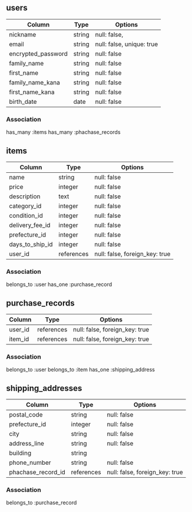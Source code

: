 ## users

| Column             | Type    | Options                   | 
| ------------------ | ------- | ------------------------- | 
| nickname           | string  | null: false,              | 
| email              | string  | null: false, unique: true | 
| encrypted_password | string  | null: false               | 
| family_name        | string  | null: false               | 
| first_name         | string  | null: false               | 
| family_name_kana   | string  | null: false               | 
| first_name_kana    | string  | null: false               | 
| birth_date         | date    | null: false               | 

### Association
has_many :items
has_many :phachase_records

## items

| Column                        | Type       | Options                        | 
| ----------------------------- | ---------- | ------------------------------ | 
| name                          | string     | null: false                    | 
| price                         | integer    | null: false                    | 
| description                   | text       | null: false                    | 
| category_id                   | integer    | null: false                    | 
| condition_id                  | integer    | null: false                    | 
| delivery_fee_id               | integer    | null: false                    | 
| prefecture_id                 | integer    | null: false                    | 
| days_to_ship_id               | integer    | null: false                    | 
| user_id                       | references | null: false, foreign_key: true | 

### Association
belongs_to :user
has_one :purchase_record

## purchase_records

| Column              | Type       | Options                        | 
| ------------------- | ---------- | ------------------------------ | 
| user_id             | references | null: false, foreign_key: true | 
| item_id             | references | null: false, foreign_key: true | 

### Association
belongs_to :user
belongs_to :item
has_one :shipping_address

## shipping_addresses

| Column             | Type       | Options                        | 
| ------------------ | ---------- | ------------------------------ | 
| postal_code        | string     | null: false                    | 
| prefecture_id      | integer    | null: false                    | 
| city               | string     | null: false                    | 
| address_line       | string     | null: false                    | 
| building           | string     |                                | 
| phone_number       | string     | null: false                    | 
| phachase_record_id | references | null: false, foreign_key: true |

### Association
belongs_to :purchase_record